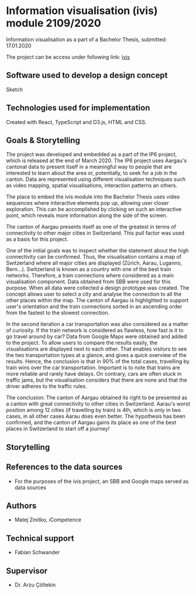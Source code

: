 # Information visualisation (ivis) module 2109/2020
Information visualisation as a part of a Bachelor Thesis, submitted: 17.01.2020

The project can be access under following link: [ivis](http://ivis-wla.fabianschwander.ch/#/intro)

## Software used to develop a design concept

Sketch

## Technologies used for implementation

Created with React, TypeScript and D3.js, HTML and CSS. 


## Goals & Storytelling

The project was developed and embedded as a part of the IP6 project, which is released at the end of March 2020. The IP6 project uses Aargau's cantonal data to present itself in a meaningful way to people that are interested to learn about the area or, potentially, to seek for a job in the canton. Data are represented using different visualisation techniques such as video mapping, spatial visualisations, interaction patterns an others. 

The place to embed the ivis module into the Bachelor Thesis uses video sequences where interactive elements pop up, allowing user closer exploration. This can be accomplished by clicking on such an interactive point, which reveals more information along the side of the screen.

The canton of Aargau presents itself as one of the greatest in terms of connectivity to other major cities in Switzerland. This pull factor was used as a basis for this project.

One of the initial goals was to inspect whether the statement about the high connectivity can be confirmed. Thus, the visualisation contains a map of Switzerland where all major cities are displayed (Zürich, Aarau, Luganno, Bern...).
Switzerland is known as a country with one of the best train networks. Therefore, a train connections where considered as a main visualisation component. Data obtained from SBB were used for this purpose. When all data were collected
a design prototype was created. The concept allows user to select a city and analyse the connection to all the other places within the map. The canton of Aargau is highlighted to support user's orientation and 
the train connections sorted in an ascending order from the fastest to the slowest connection.

In the second iteration a car transportation was also considered as a matter of curiosity. If the train network is considered as flawless, how fast is it to go travel around by car? 
Data from Google Maps were obtained and added to the project. To allow users to compare the results easily, the visualisations are displayed next to each other. 
That enables visitors to see the two transportation types at a glance, and gives a quick overview of the results. Hence, the conclusion is that in 90% of the total cases, travelling by train wins over the car transportation.
Important is to note that trains are more reliable and rarely have delays. On contrary, cars are often stuck in traffic jams, but the visualisation considers that there are none and that the driver adheres to the traffic rules.

The conclusion: 
The canton of Aargau obtained its right to be presented as a canton with great connectivity to other cities in Switzerland. Aarau's worst position among 12 cities (if travelling by train) is 4th, which is only in two cases, in all other cases Aarau does even better.
The hypothesis has been confirmed, and the canton of Aargau gains its place as one of the best places in Switzerland to start off a journey!

## Storytelling

## References to the data sources

- For the purposes of the ivis project, an SBB and Google maps served as data sources

## Authors

- Matej Zmitko, iCompetence

## Technical support
- Fabian Schwander

## Supervisor
- Dr. Arzu Çöltekin


